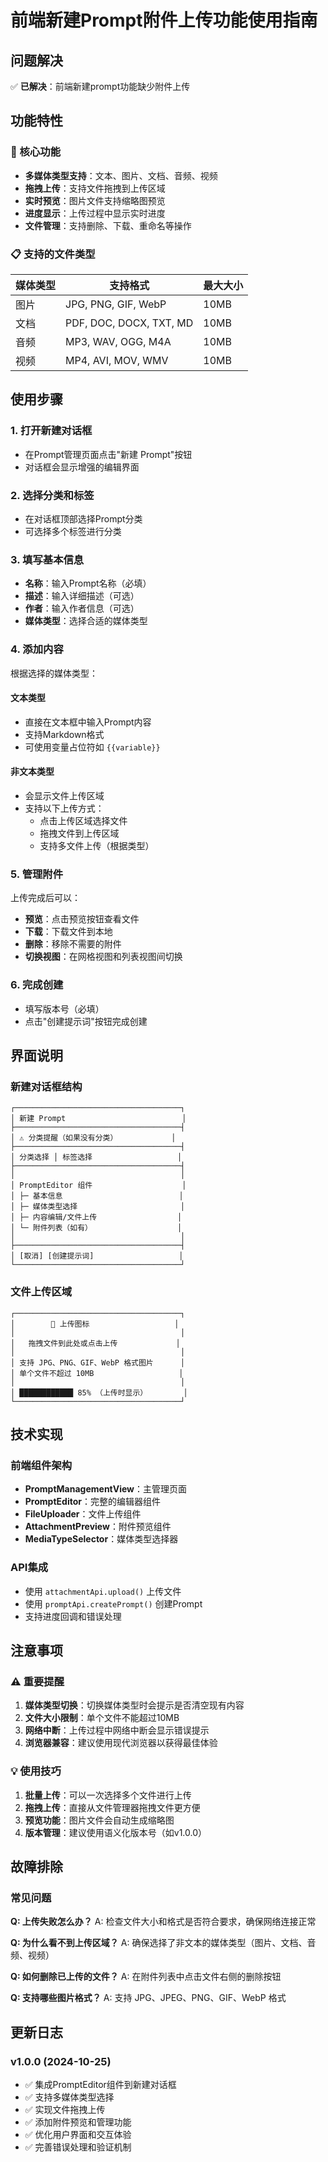# 前端新建Prompt附件上传功能使用指南

## 问题解决

✅ **已解决**：前端新建prompt功能缺少附件上传

## 功能特性

### 🎯 核心功能
- **多媒体类型支持**：文本、图片、文档、音频、视频
- **拖拽上传**：支持文件拖拽到上传区域
- **实时预览**：图片文件支持缩略图预览
- **进度显示**：上传过程中显示实时进度
- **文件管理**：支持删除、下载、重命名等操作

### 📋 支持的文件类型

| 媒体类型 | 支持格式 | 最大大小 |
|---------|---------|---------|
| 图片 | JPG, PNG, GIF, WebP | 10MB |
| 文档 | PDF, DOC, DOCX, TXT, MD | 10MB |
| 音频 | MP3, WAV, OGG, M4A | 10MB |
| 视频 | MP4, AVI, MOV, WMV | 10MB |

## 使用步骤

### 1. 打开新建对话框
- 在Prompt管理页面点击"新建 Prompt"按钮
- 对话框会显示增强的编辑界面

### 2. 选择分类和标签
- 在对话框顶部选择Prompt分类
- 可选择多个标签进行分类

### 3. 填写基本信息
- **名称**：输入Prompt名称（必填）
- **描述**：输入详细描述（可选）
- **作者**：输入作者信息（可选）
- **媒体类型**：选择合适的媒体类型

### 4. 添加内容
根据选择的媒体类型：

#### 文本类型
- 直接在文本框中输入Prompt内容
- 支持Markdown格式
- 可使用变量占位符如 `{{variable}}`

#### 非文本类型
- 会显示文件上传区域
- 支持以下上传方式：
  - 点击上传区域选择文件
  - 拖拽文件到上传区域
  - 支持多文件上传（根据类型）

### 5. 管理附件
上传完成后可以：
- **预览**：点击预览按钮查看文件
- **下载**：下载文件到本地
- **删除**：移除不需要的附件
- **切换视图**：在网格视图和列表视图间切换

### 6. 完成创建
- 填写版本号（必填）
- 点击"创建提示词"按钮完成创建

## 界面说明

### 新建对话框结构
```
┌─────────────────────────────────────┐
│ 新建 Prompt                          │
├─────────────────────────────────────┤
│ ⚠️ 分类提醒（如果没有分类）            │
├─────────────────────────────────────┤
│ 分类选择 │ 标签选择                   │
├─────────────────────────────────────┤
│                                     │
│ PromptEditor 组件                    │
│ ├─ 基本信息                          │
│ ├─ 媒体类型选择                       │
│ ├─ 内容编辑/文件上传                  │
│ └─ 附件列表（如有）                   │
│                                     │
├─────────────────────────────────────┤
│ [取消] [创建提示词]                   │
└─────────────────────────────────────┘
```

### 文件上传区域
```
┌─────────────────────────────────────┐
│        📁 上传图标                   │
│                                     │
│   拖拽文件到此处或点击上传             │
│                                     │
│ 支持 JPG、PNG、GIF、WebP 格式图片      │
│ 单个文件不超过 10MB                   │
│                                     │
│ ████████████ 85% （上传时显示）        │
└─────────────────────────────────────┘
```

## 技术实现

### 前端组件架构
- **PromptManagementView**：主管理页面
- **PromptEditor**：完整的编辑器组件
- **FileUploader**：文件上传组件
- **AttachmentPreview**：附件预览组件
- **MediaTypeSelector**：媒体类型选择器

### API集成
- 使用 `attachmentApi.upload()` 上传文件
- 使用 `promptApi.createPrompt()` 创建Prompt
- 支持进度回调和错误处理

## 注意事项

### ⚠️ 重要提醒
1. **媒体类型切换**：切换媒体类型时会提示是否清空现有内容
2. **文件大小限制**：单个文件不能超过10MB
3. **网络中断**：上传过程中网络中断会显示错误提示
4. **浏览器兼容**：建议使用现代浏览器以获得最佳体验

### 💡 使用技巧
1. **批量上传**：可以一次选择多个文件进行上传
2. **拖拽上传**：直接从文件管理器拖拽文件更方便
3. **预览功能**：图片文件会自动生成缩略图
4. **版本管理**：建议使用语义化版本号（如v1.0.0）

## 故障排除

### 常见问题

**Q: 上传失败怎么办？**
A: 检查文件大小和格式是否符合要求，确保网络连接正常

**Q: 为什么看不到上传区域？**
A: 确保选择了非文本的媒体类型（图片、文档、音频、视频）

**Q: 如何删除已上传的文件？**
A: 在附件列表中点击文件右侧的删除按钮

**Q: 支持哪些图片格式？**
A: 支持 JPG、JPEG、PNG、GIF、WebP 格式

## 更新日志

### v1.0.0 (2024-10-25)
- ✅ 集成PromptEditor组件到新建对话框
- ✅ 支持多媒体类型选择
- ✅ 实现文件拖拽上传
- ✅ 添加附件预览和管理功能
- ✅ 优化用户界面和交互体验
- ✅ 完善错误处理和验证机制